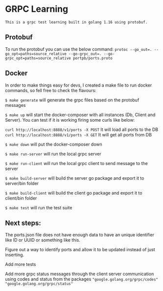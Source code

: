 # GRPC Learning

    This is a grpc test learning built in golang 1.16 using protobuf.


## Protobuf
To run the protobuf you can use the below command:
```protoc --go_out=. --go_opt=paths=source_relative --go-grpc_out=. --go-grpc_opt=paths=source_relative portpb/ports.proto ```

## Docker 
In order to make things easy for devs, I created a make file to run docker commands, so fell free to check the flavours:

`$ make generate` will generate the grpc files based on the protobuf messages

`$ make up` will start the docker-composer with all instances (Db, Client and Server).
You can test if it is working firing some curls like below:

`curl http://localhost:8888/v1/ports -X POST` It will load all ports to the DB
`curl http://localhost:8888/v1/ports -X GET` It will get all ports from DB

`$ make down` will put the docker-composer down

`$ make run-server` will run the local grpc server

`$ make run-client` will run the local grpc client to send message to the server

`$ make build-server` will build the server go package and export it to server/bin folder

`$ make build-client` will build the client go package and export it to client/bin folder

`$ make test` will run the test suite

## Next steps:

The ports.json file does not have enough data to have an unique identifier like ID or UUID 
or something like this.

Figure out a way to identify ports and allow it to be updated instead of just inserting.

Add more tests

Add more grpc status messages through the client server communication using codes and status from the packages
`"google.golang.org/grpc/codes"`
`"google.golang.org/grpc/status"`
